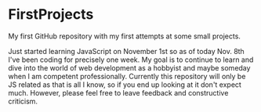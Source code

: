 FirstProjects
=============

My first GitHub repository with my first attempts at some small projects.

Just started learning JavaScript on November 1st so as of today Nov. 8th I've been coding for precisely one week. My goal is to continue to learn and dive into the world of web development as a hobbyist and maybe someday when I am competent professionally. Currently this repository will only be JS related as that is all I know, so if you end up looking at it don't expect much. However, please feel free to leave feedback and constructive criticism.

